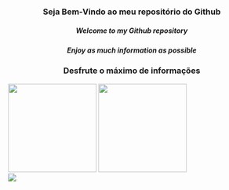 <!DOCTYPE html>
<head>
<link rel="stylesheet" href="https://cdn.jsdelivr.net/gh/devicons/devicon@v2.13.0/devicon.min.css">
  
</head>
<body>
<div>
  <h3 align="center">Seja Bem-Vindo ao meu repositório do Github</h3>
  <h5 align="center">Welcome to my Github repository</h5>
  <h5 align="center">Enjoy as much information as possible</h5>
  <h3 align="center">Desfrute o máximo de informações</h3>
  <img height="180em" src="https://github-readme-stats.vercel.app/api?username=dweniel&show_icons=true&theme=dark">
  <img height="180em" src="https://github-readme-stats.vercel.app/api/top-langs/?username=dweniel&layout=compact&show_icons=true&theme=dark">
  </div>

<div>
<a href="https://api.whatsapp.com/send?phone=+5527993093930&text=Olá, gostaria de falar com o Daniel" target="_blank">
<img src="https://img.shields.io/badge/WhatsApp-25D366?style=for-the-badge&logo=whatsapp&logoColor=white" target="_blank"></a>
</div>
</body

